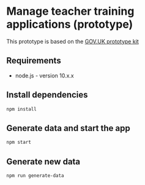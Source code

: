 # Manage teacher training applications (prototype)

This prototype is based on the [GOV.UK prototype kit](https://github.com/alphagov/govuk-prototype-kit)

## Requirements

* node.js - version 10.x.x

## Install dependencies

```sh
npm install
```

## Generate data and start the app

```sh
npm start
```

## Generate new data

```sh
npm run generate-data
```
